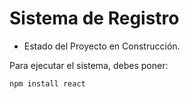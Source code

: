 <h1>Sistema de Registro</h1>

- Estado del Proyecto en Construcción.

Para ejecutar el sistema, debes poner:

```npm install react```
